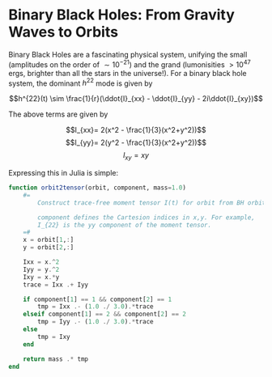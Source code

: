# Binary Black Holes: From Gravity Waves to Orbits

Binary Black Holes are a fascinating physical system, unifying the small (amplitudes on the order of $\sim 10^{-21}$) and the grand (lumonisities $>10^{47}$ ergs, brighter than all the stars in the universe!). For a binary black hole system, the dominant $h^{22}$ mode is given by 

$$h^{22}(t) \sim \frac{1}{r}(\ddot{I}_{xx} - \ddot{I}_{yy} - 2i\ddot{I}_{xy})$$

The above terms are given by 

$$I_{xx}= 2(x^2 - \frac{1}{3}(x^2+y^2))$$
$$I_{yy}= 2(y^2 - \frac{1}{3}(x^2+y^2))$$
$$I_{xy}= xy$$

Expressing this in Julia is simple: 
```julia
function orbit2tensor(orbit, component, mass=1.0)
    #=
        Construct trace-free moment tensor Ι(t) for orbit from BH orbit (x(t),y(t))

        component defines the Cartesion indices in x,y. For example,
        I_{22} is the yy component of the moment tensor.
    =#
    x = orbit[1,:]
    y = orbit[2,:]

    Ixx = x.^2
    Iyy = y.^2
    Ixy = x.*y
    trace = Ixx .+ Iyy

    if component[1] == 1 && component[2] == 1
        tmp = Ixx .- (1.0 ./ 3.0).*trace
    elseif component[1] == 2 && component[2] == 2
        tmp = Iyy .- (1.0 ./ 3.0).*trace
    else
        tmp = Ixy
    end

    return mass .* tmp
end
```

